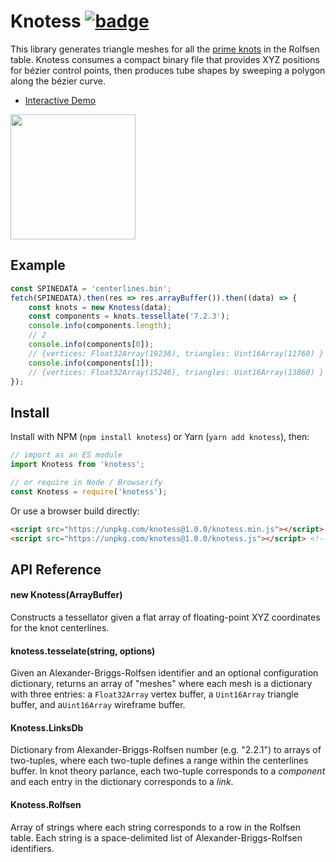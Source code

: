 # Knotess [![badge]](https://travis-ci.org/prideout/knotess)

[badge]: https://travis-ci.org/prideout/knotess.svg?branch=master "Build Status"

This library generates triangle meshes for all the [prime
knots](https://en.wikipedia.org/wiki/List_of_prime_knots) in the Rolfsen table. Knotess consumes a
compact binary file that provides XYZ positions for bézier control points, then produces tube shapes
by sweeping a polygon along the bézier curve.

- [Interactive Demo](https://prideout.net/knotess)

<img src="https://upload.wikimedia.org/wikipedia/commons/0/05/Blue_Figure-Eight_Knot.png"
     width="200" />

## Example

```js
const SPINEDATA = 'centerlines.bin';
fetch(SPINEDATA).then(res => res.arrayBuffer()).then((data) => {
    const knots = new Knotess(data);
    const components = knots.tessellate('7.2.3');
    console.info(components.length);
    // 2
    console.info(components[0]);
    // {vertices: Float32Array(19236), triangles: Uint16Array(11760) }
    console.info(components[1]);
    // {vertices: Float32Array(15246), triangles: Uint16Array(13860) }
});
```

## Install

Install with NPM (`npm install knotess`) or Yarn (`yarn add knotess`), then:

```js
// import as an ES module
import Knotess from 'knotess';

// or require in Node / Browserify
const Knotess = require('knotess');
```

Or use a browser build directly:

```html
<script src="https://unpkg.com/knotess@1.0.0/knotess.min.js"></script> <!-- minified build -->
<script src="https://unpkg.com/knotess@1.0.0/knotess.js"></script> <!-- dev build -->
```

## API Reference

#### new Knotess(ArrayBuffer)

Constructs a tessellator given a flat array of floating-point XYZ coordinates for the knot
centerlines.

#### knotess.tesselate(string, options)

Given an Alexander-Briggs-Rolfsen identifier and an optional configuration dictionary,
returns an array of "meshes" where each mesh is a dictionary with three entries:
a `Float32Array` vertex buffer, a `Uint16Array` triangle buffer, and a`Uint16Array` wireframe
buffer.

#### Knotess.LinksDb

Dictionary from Alexander-Briggs-Rolfsen number (e.g. "2.2.1") to arrays of two-tuples,
where each two-tuple defines a range within the centerlines buffer. In knot theory parlance, each
two-tuple corresponds to a *component* and each entry in the dictionary corresponds to a *link*.

#### Knotess.Rolfsen

Array of strings where each string corresponds to a row in the Rolfsen table. Each string is a
space-delimited list of Alexander-Briggs-Rolfsen identifiers.
